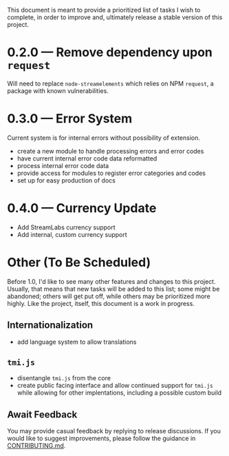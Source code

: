 This document is meant to provide a prioritized list of tasks I wish to complete, in order to improve and, ultimately release a stable version of this project.

# 0.2.0 — Remove dependency upon `request`

Will need to replace `node-streamelements` which relies on NPM `request`, a package with known vulnerabilities.

# 0.3.0 — Error System

Current system is for internal errors without possibility of extension.

- create a new module to handle processing errors and error codes
- have current internal error code data reformatted
- process internal error code data
- provide access for modules to register error categories and codes
- set up for easy production of docs

# 0.4.0 — Currency Update

- Add StreamLabs currency support
- Add internal, custom currency support

# Other (To Be Scheduled)

Before 1.0, I'd like to see many other features and changes to this project. Usually, that means that new tasks will be added to this list; some might be abandoned; others will get put off, while others may be prioritized more highly. Like the project, itself, this document is a work in progress.

## Internationalization
- add language system to allow translations

## `tmi.js`
- disentangle `tmi.js` from the core
- create public facing interface and allow continued support for `tmi.js` while allowing for other implentations, including a possible custom build

## Await Feedback

You may provide casual feedback by replying to release discussions. If you would like to suggest improvements, please follow the guidance in [CONTRIBUTING.md](https://github.com/WildcardSearch/twitch-chat-bot/blob/main/CONTRIBUTING.md).